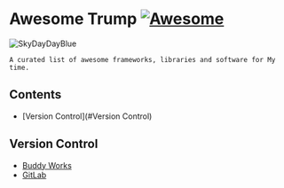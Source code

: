 # Awesome Trump [![Awesome](https://cdn.rawgit.com/sindresorhus/awesome/d7305f38d29fed78fa85652e3a63e154dd8e8829/media/badge.svg)](https://github.com/SkyDayDayBlue/awesome-sddb)

![SkyDayDayBlue](https://stores.org/wp-content/uploads/2017/07/blue_skies.jpg)


```
A curated list of awesome frameworks, libraries and software for My time.
```

## Contents
- [Version Control](#Version Control)

## Version Control
- [Buddy Works](https://buddy.works/)
- [GitLab](https://about.gitlab.com/)
